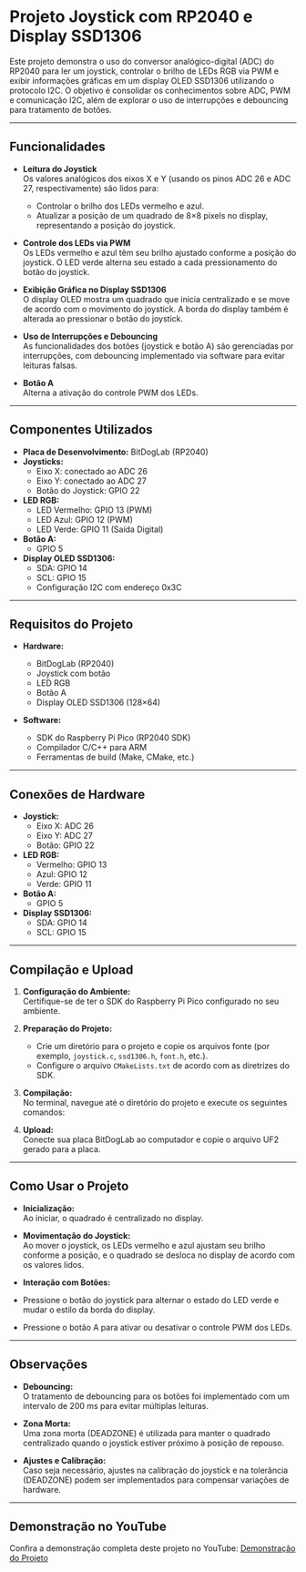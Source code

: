 # Projeto Joystick com RP2040 e Display SSD1306

Este projeto demonstra o uso do conversor analógico-digital (ADC) do RP2040 para ler um joystick, controlar o brilho de LEDs RGB via PWM e exibir informações gráficas em um display OLED SSD1306 utilizando o protocolo I2C. O objetivo é consolidar os conhecimentos sobre ADC, PWM e comunicação I2C, além de explorar o uso de interrupções e debouncing para tratamento de botões.

---

## Funcionalidades

- **Leitura do Joystick**  
  Os valores analógicos dos eixos X e Y (usando os pinos ADC 26 e ADC 27, respectivamente) são lidos para:
  - Controlar o brilho dos LEDs vermelho e azul.  
  - Atualizar a posição de um quadrado de 8×8 pixels no display, representando a posição do joystick.
  
- **Controle dos LEDs via PWM**  
  Os LEDs vermelho e azul têm seu brilho ajustado conforme a posição do joystick. O LED verde alterna seu estado a cada pressionamento do botão do joystick.

- **Exibição Gráfica no Display SSD1306**  
  O display OLED mostra um quadrado que inicia centralizado e se move de acordo com o movimento do joystick. A borda do display também é alterada ao pressionar o botão do joystick.

- **Uso de Interrupções e Debouncing**  
  As funcionalidades dos botões (joystick e botão A) são gerenciadas por interrupções, com debouncing implementado via software para evitar leituras falsas.

- **Botão A**  
  Alterna a ativação do controle PWM dos LEDs.

---

## Componentes Utilizados

- **Placa de Desenvolvimento:** BitDogLab (RP2040)
- **Joysticks:**  
  - Eixo X: conectado ao ADC 26  
  - Eixo Y: conectado ao ADC 27  
  - Botão do Joystick: GPIO 22
- **LED RGB:**  
  - LED Vermelho: GPIO 13 (PWM)  
  - LED Azul: GPIO 12 (PWM)  
  - LED Verde: GPIO 11 (Saída Digital)
- **Botão A:**  
  - GPIO 5
- **Display OLED SSD1306:**  
  - SDA: GPIO 14  
  - SCL: GPIO 15  
  - Configuração I2C com endereço 0x3C

---

## Requisitos do Projeto

- **Hardware:**  
  - BitDogLab (RP2040)  
  - Joystick com botão  
  - LED RGB  
  - Botão A  
  - Display OLED SSD1306 (128×64)
  
- **Software:**  
  - SDK do Raspberry Pi Pico (RP2040 SDK)  
  - Compilador C/C++ para ARM  
  - Ferramentas de build (Make, CMake, etc.)

---

## Conexões de Hardware

- **Joystick:**  
  - Eixo X: ADC 26  
  - Eixo Y: ADC 27  
  - Botão: GPIO 22
- **LED RGB:**  
  - Vermelho: GPIO 13  
  - Azul: GPIO 12  
  - Verde: GPIO 11
- **Botão A:**  
  - GPIO 5
- **Display SSD1306:**  
  - SDA: GPIO 14  
  - SCL: GPIO 15

---

## Compilação e Upload

1. **Configuração do Ambiente:**  
   Certifique-se de ter o SDK do Raspberry Pi Pico configurado no seu ambiente.

2. **Preparação do Projeto:**  
   - Crie um diretório para o projeto e copie os arquivos fonte (por exemplo, `joystick.c`, `ssd1306.h`, `font.h`, etc.).
   - Configure o arquivo `CMakeLists.txt` de acordo com as diretrizes do SDK.

3. **Compilação:**  
   No terminal, navegue até o diretório do projeto e execute os seguintes comandos:


4. **Upload:**  
Conecte sua placa BitDogLab ao computador e copie o arquivo UF2 gerado para a placa.

---

## Como Usar o Projeto

- **Inicialização:**  
Ao iniciar, o quadrado é centralizado no display.

- **Movimentação do Joystick:**  
Ao mover o joystick, os LEDs vermelho e azul ajustam seu brilho conforme a posição, e o quadrado se desloca no display de acordo com os valores lidos.

- **Interação com Botões:**  
- Pressione o botão do joystick para alternar o estado do LED verde e mudar o estilo da borda do display.  
- Pressione o botão A para ativar ou desativar o controle PWM dos LEDs.

---

## Observações

- **Debouncing:**  
O tratamento de debouncing para os botões foi implementado com um intervalo de 200 ms para evitar múltiplas leituras.

- **Zona Morta:**  
Uma zona morta (DEADZONE) é utilizada para manter o quadrado centralizado quando o joystick estiver próximo à posição de repouso.

- **Ajustes e Calibração:**  
Caso seja necessário, ajustes na calibração do joystick e na tolerância (DEADZONE) podem ser implementados para compensar variações de hardware.

---

## Demonstração no YouTube

Confira a demonstração completa deste projeto no YouTube: [Demonstração do Projeto]( https://youtu.be/yeb3hXDEu6o?si=xqMEuNa3GglnZ3Yg )